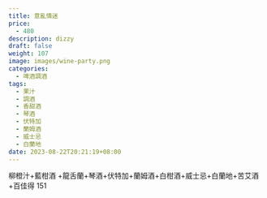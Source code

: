 ```yaml
---
title: 意亂情迷
price:
  - 480
description: dizzy
draft: false
weight: 107
image: images/wine-party.png
categories:
  - 啤酒調酒
tags:
  - 果汁
  - 調酒
  - 香甜酒
  - 琴酒
  - 伏特加
  - 蘭姆酒
  - 威士忌
  - 白蘭地
date: 2023-08-22T20:21:19+08:00
---
```

柳橙汁+藍柑酒 +龍舌蘭+琴酒+伏特加+蘭姆酒+白柑酒+威士忌+白蘭地+苦艾酒+百佳得 151